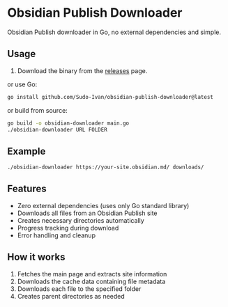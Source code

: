 # Obsidian Publish Downloader 

Obsidian Publish downloader in Go, no external dependencies and simple.

## Usage

1. Download the binary from the [releases](https://github.com/Sudo-Ivan/obsidian-publish-downloader/releases) page.

or use Go:

```bash
go install github.com/Sudo-Ivan/obsidian-publish-downloader@latest
```

or build from source:

```bash
go build -o obsidian-downloader main.go
./obsidian-downloader URL FOLDER
```

## Example

```bash
./obsidian-downloader https://your-site.obsidian.md/ downloads/
```

## Features

- Zero external dependencies (uses only Go standard library)
- Downloads all files from an Obsidian Publish site
- Creates necessary directories automatically
- Progress tracking during download
- Error handling and cleanup

## How it works

1. Fetches the main page and extracts site information
2. Downloads the cache data containing file metadata
3. Downloads each file to the specified folder
4. Creates parent directories as needed 